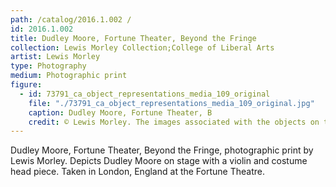 ```yaml
---
path: /catalog/2016.1.002 /
id: 2016.1.002 
title: Dudley Moore, Fortune Theater, Beyond the Fringe
collection: Lewis Morley Collection;College of Liberal Arts
artist: Lewis Morley
type: Photography
medium: Photographic print
figure:
  - id: 73791_ca_object_representations_media_109_original
    file: "./73791_ca_object_representations_media_109_original.jpg"
    caption: Dudley Moore, Fortune Theater, B
    credit: © Lewis Morley. The images associated with the objects on this website are protected under United States copyright laws. We are pleased to share these materials as an educational resource for the public for non-commercial, educational and personal use only, or for fair use as defined by law.
---
```

Dudley Moore, Fortune Theater, Beyond the Fringe, photographic print by Lewis Morley. Depicts Dudley Moore on stage with a violin and costume head piece. Taken in London, England at the Fortune Theatre. 
